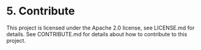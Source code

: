 # 5. Contribute
This project is licensed under the Apache 2.0 license, see LICENSE.md for details. See CONTRIBUTE.md for details about how to contribute to this project.